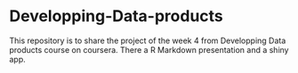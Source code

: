 # Developping-Data-products

This repository is to share the project of the week 4 from Developping Data products course on coursera.
There a R Markdown presentation and a shiny app.
